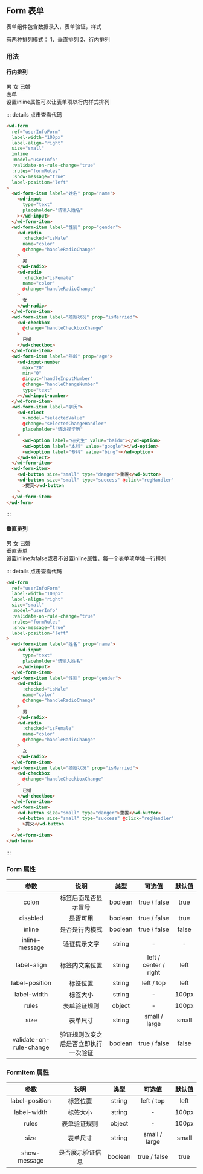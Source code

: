 ## Form 表单
表单组件包含数据录入，表单验证，样式

有两种排列模式：
1、垂直排列
2、行内排列
### 用法
#### 行内排列
<div class="component-box">
    <div class="component-box-top"><ClientOnly>
      <wd-form
        ref="userInfoForm"
        label-width="100px"
        label-align="right"
        size="small"
        inline
        :model="userInfo"
        :validate-on-rule-change="true"
        :rules="formRules"
        :show-message="true"
        label-position="left"
      >
        <wd-form-item label="姓名" prop="name">
          <wd-input
            type="text"
            placeholder="请输入姓名"
          ></wd-input>
        </wd-form-item>
        <wd-form-item label="性别" prop="gender">
          <wd-radio
            :checked="isMale"
            name="color"
            @change="handleRadioChange"
          >
            男
          </wd-radio>
          <wd-radio
            :checked="isFemale"
            name="color"
            @change="handleRadioChange"
          >
            女
          </wd-radio>
        </wd-form-item>
        <wd-form-item label="婚姻状况" prop="isMerried">
          <wd-checkbox
            :checked="true"
            @change="handleCheckboxChange"
          >
            已婚
          </wd-checkbox>
        </wd-form-item>
        <wd-form-item label="年龄" prop="age">
          <wd-input-number
            max="20"
            min="0"
            @input="handleInputNumber"
            @change="handleChangeNumber"
            type="text"
          ></wd-input-number>
        </wd-form-item>
        <wd-form-item label="学历">
          <wd-select
            v-model="selectedValue"
            @change="selectedChangeHandler"
            placeholder="请选择学历"
          >
            <wd-option label="研究生" value="baidu"></wd-option>
            <wd-option label="本科" value="google"></wd-option>
            <wd-option label="专科" value="bing"></wd-option>
          </wd-select>
        </wd-form-item>
      </wd-form>
    </ClientOnly></div>
    <div class="component-box-bottom">
        <div class="component-title">表单</div>
        <div class="component-desc">
            设置inline属性可以让表单项以行内样式排列
        </div>
    </div>
</div> 

::: details 点击查看代码 
```html
<wd-form
  ref="userInfoForm"
  label-width="100px"
  label-align="right"
  size="small"
  inline
  :model="userInfo"
  :validate-on-rule-change="true"
  :rules="formRules"
  :show-message="true"
  label-position="left"
>
  <wd-form-item label="姓名" prop="name">
    <wd-input
      type="text"
      placeholder="请输入姓名"
    ></wd-input>
  </wd-form-item>
  <wd-form-item label="性别" prop="gender">
    <wd-radio
      :checked="isMale"
      name="color"
      @change="handleRadioChange"
    >
      男
    </wd-radio>
    <wd-radio
      :checked="isFemale"
      name="color"
      @change="handleRadioChange"
    >
      女
    </wd-radio>
  </wd-form-item>
  <wd-form-item label="婚姻状况" prop="isMerried">
    <wd-checkbox
      @change="handleCheckboxChange"
    >
      已婚
    </wd-checkbox>
  </wd-form-item>
  <wd-form-item label="年龄" prop="age">
    <wd-input-number
      max="20"
      min="0"
      @input="handleInputNumber"
      @change="handleChangeNumber"
      type="text"
    ></wd-input-number>
  </wd-form-item>
  <wd-form-item label="学历">
    <wd-select
      v-model="selectedValue"
      @change="selectedChangeHandler"
      placeholder="请选择学历"
    >
      <wd-option label="研究生" value="baidu"></wd-option>
      <wd-option label="本科" value="google"></wd-option>
      <wd-option label="专科" value="bing"></wd-option>
    </wd-select>
  </wd-form-item>
  <wd-form-item>
    <wd-button size="small" type="danger">重置</wd-button>
    <wd-button size="small" type="success" @click="regHandler"
      >提交</wd-button
    >
  </wd-form-item>
</wd-form>
```
:::

#### 垂直排列
<div class="component-box">
    <div class="component-box-top"><ClientOnly>
      <wd-form
        ref="userInfoForm"
        label-width="100px"
        label-align="right"
        size="small"
        :model="userInfo"
        :validate-on-rule-change="true"
        :rules="formRules"
        :show-message="true"
        label-position="left"
      >
        <wd-form-item label="姓名" prop="name">
          <wd-input
            type="text"
            placeholder="请输入姓名"
          ></wd-input>
        </wd-form-item>
        <wd-form-item label="性别" prop="gender">
          <wd-radio
            :checked="isMale"
            name="color"
            @change="handleRadioChange"
          >
            男
          </wd-radio>
          <wd-radio
            :checked="isFemale"
            name="color"
            @change="handleRadioChange"
          >
            女
          </wd-radio>
        </wd-form-item>
        <wd-form-item label="婚姻状况" prop="isMerried">
          <wd-checkbox
            :checked="true"
            @change="handleCheckboxChange"
          >
            已婚
          </wd-checkbox>
        </wd-form-item>
      </wd-form>
    </ClientOnly></div>
    <div class="component-box-bottom">
        <div class="component-title">垂直表单</div>
        <div class="component-desc">
            设置inline为false或者不设置inline属性，每一个表单项单独一行排列
        </div>
    </div>
</div> 

::: details 点击查看代码 
```html
<wd-form
  ref="userInfoForm"
  label-width="100px"
  label-align="right"
  size="small"
  :model="userInfo"
  :validate-on-rule-change="true"
  :rules="formRules"
  :show-message="true"
  label-position="left"
>
  <wd-form-item label="姓名" prop="name">
    <wd-input
      type="text"
      placeholder="请输入姓名"
    ></wd-input>
  </wd-form-item>
  <wd-form-item label="性别" prop="gender">
    <wd-radio
      :checked="isMale"
      name="color"
      @change="handleRadioChange"
    >
      男
    </wd-radio>
    <wd-radio
      :checked="isFemale"
      name="color"
      @change="handleRadioChange"
    >
      女
    </wd-radio>
  </wd-form-item>
  <wd-form-item label="婚姻状况" prop="isMerried">
    <wd-checkbox
      @change="handleCheckboxChange"
    >
      已婚
    </wd-checkbox>
  </wd-form-item>
  <wd-form-item>
    <wd-button size="small" type="danger">重置</wd-button>
    <wd-button size="small" type="success" @click="regHandler"
      >提交</wd-button
    >
  </wd-form-item>
</wd-form>
```
:::

### Form 属性
| 参数 | 说明 | 类型 | 可选值 | 默认值 |
| :--: | :--: | :--: | :--: | :--: |
| colon | 标签后面是否显示冒号 | boolean | true / false | true |
| disabled | 是否可用 | boolean | true / false | true |
| inline | 是否是行内模式 | boolean | true / false | false |
| inline-message | 验证提示文字 | string | - | - |
| label-align | 标签内文案位置 | string | left / center / right | left |
| label-position | 标签位置 | string | left / top | left |
| label-width | 标签大小 | string | - | 100px |
| rules | 表单验证规则 | object | - | 100px |
| size | 表单尺寸 | string | small / large | small |
| validate-on-rule-change | 验证规则改变之后是否立即执行一次验证 | boolean | true / false | false |

### FormItem 属性
| 参数 | 说明 | 类型 | 可选值 | 默认值 |
| :--: | :--: | :--: | :--: | :--: |
| label-position | 标签位置 | string | left / top | left |
| label-width | 标签大小 | string | - | 100px |
| rules | 表单验证规则 | object | - | 100px |
| size | 表单尺寸 | string | small / large | small |
| show-message | 是否展示验证信息 | boolean | true / false | true |